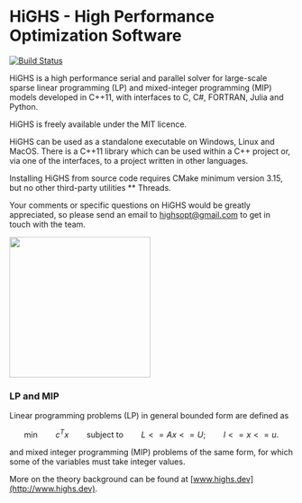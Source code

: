 # HiGHS - High Performance Optimization Software
[![Build Status](https://github.com/ERGO-Code/HiGHS/workflows/build/badge.svg)](https://github.com/ERGO-Code/HiGHS/actions?query=workflow%3Abuild+branch%3Amaster)

HiGHS is a high performance serial and parallel solver for
large-scale sparse linear programming (LP) and mixed-integer
programming (MIP) models developed in C++11, with interfaces to C, C#,
FORTRAN, Julia and Python.

HiGHS is freely available under the MIT licence. 

HiGHS can be used as a standalone executable on Windows, Linux and MacOS. There is
a C++11 library which can be used within a C++ project or, via one of
the interfaces, to a project written in other languages.

Installing HiGHS from source code requires CMake minimum version 3.15, but no other third-party utilities ** Threads. 

Your comments or specific questions on HiGHS would be greatly appreciated, so please send an email to [highsopt@gmail.com](mailto:highsopt@gmail.com) to get in touch with the team.

<img src="images/HiGHS_banner.png" width="250" alt="" class="center" />

### LP and MIP 
Linear programming problems (LP) in general bounded form are defined as
```math
\textrm{min} \qquad c^Tx \qquad \textrm{subject to} \qquad L <= Ax <= U; \qquad l <= x <= u.
```
and mixed integer programming (MIP) problems of the same form, for which some of the variables must take integer values. 

More on the theory background can be found at [www.highs.dev](http://www.highs.dev). 